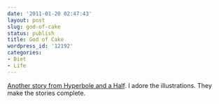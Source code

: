 ```yaml
---
date: '2011-01-20 02:47:43'
layout: post
slug: god-of-cake
status: publish
title: God of Cake
wordpress_id: '12192'
categories:
- Diet
- Life
---
```


[Another story from Hyperbole and a Half](http://hyperboleandahalf.blogspot.com/2010/10/god-of-cake.html).  I adore the illustrations. They make the stories complete.
